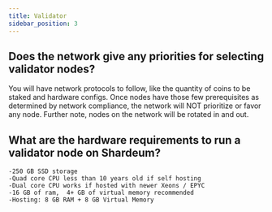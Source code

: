 ```yaml
---
title: Validator
sidebar_position: 3
---
```


## Does the network give any priorities for selecting validator nodes?

You will have network protocols to follow, like the quantity of coins to be staked and hardware configs. Once nodes have those few prerequisites as determined by network compliance, the network will NOT prioritize or favor any node. Further note, nodes on the network will be rotated in and out.

## What are the hardware requirements to run a validator node on Shardeum?

```
-250 GB SSD storage
-Quad core CPU less than 10 years old if self hosting
-Dual core CPU works if hosted with newer Xeons / EPYC
-16 GB of ram,  4+ GB of virtual memory recommended
-Hosting: 8 GB RAM + 8 GB Virtual Memory
```
